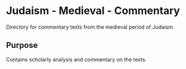 # Judaism - Medieval - Commentary

Directory for commentary texts from the medieval period of Judaism.

## Purpose
Contains scholarly analysis and commentary on the texts.
